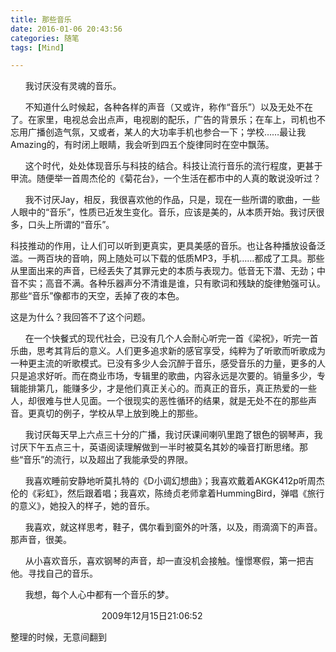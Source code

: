 ```yaml
---
title: 那些音乐
date: 2016-01-06 20:43:56
categories: 随笔
tags: [Mind]

---
```

      我讨厌没有灵魂的音乐。  

      不知道什么时候起，各种各样的声音（又或许，称作“音乐”）以及无处不在了。在家里，电视总会出点声，电视剧的配乐，广告的背景乐；在车上，司机也不忘用广播创造气氛，又或者，某人的大功率手机也参合一下；学校……最让我Amazing的，有时闭上眼睛，我会听到四五个旋律同时在空中飘荡。

      这个时代，处处体现音乐与科技的结合。科技让流行音乐的流行程度，更甚于甲流。随便举一首周杰伦的《菊花台》，一个生活在都市中的人真的敢说没听过？

      我不讨厌Jay，相反，我很喜欢他的作品，只是，现在一些所谓的歌曲，一些人眼中的“音乐”，性质已近发生变化。音乐，应该是美的，从本质开始。我讨厌很多，口头上所谓的“音乐”。

科技推动的作用，让人们可以听到更真实，更具美感的音乐。也让各种播放设备泛滥。一两百块的音响，网上随处可以下载的低质MP3，手机……都成了工具。那些从里面出来的声音，已经丢失了其罪元史的本质与表现力。低音无下潜、无劲；中音不实；高音不满。各种乐器声分不清谁是谁，只有歌词和残缺的旋律勉强可认。那些“音乐”像都市的天空，丢掉了夜的本色。

这是为什么？我回答不了这个问题。

      在一个快餐式的现代社会，已没有几个人会耐心听完一首《梁祝》，听完一首乐曲，思考其背后的意义。人们更多追求新的感官享受，纯粹为了听歌而听歌成为一种更主流的听歌模式。已没有多少人会沉醉于音乐，感受音乐的力量，更多的人只是追求好听。而在商业市场，专辑里的歌曲，内容永远是次要的。销量多少，专辑能排第几，能赚多少，才是他们真正关心的。而真正的音乐，真正热爱的一些人，却很难与世人见面。一个很现实的恶性循环的结果，就是无处不在的那些声音。更真切的例子，学校从早上放到晚上的那些。

      我讨厌每天早上六点三十分的广播，我讨厌课间喇叭里跑了银色的钢琴声，我讨厌下午五点三十，英语阅读理解做到一半时被莫名其妙的噪音打断思绪。那些“音乐”的流行，以及超出了我能承受的界限。

      我喜欢睡前安静地听莫扎特的《D小调幻想曲》；我喜欢戴着AKGK412p听周杰伦的《彩虹》，然后跟着唱；我喜欢，陈绮贞老师拿着HummingBird，弹唱《旅行的意义》，她投入的样子，她的音乐。

      我喜欢，就这样思考，鞋子，偶尔看到窗外的叶落，以及，雨滴滴下的声音。那声音，很美。

      从小喜欢音乐，喜欢钢琴的声音，却一直没机会接触。憧憬寒假，第一把吉他。寻找自己的音乐。

      我想，每个人心中都有一个音乐的梦。

                                     2009年12月15日21:06:52

整理的时候，无意间翻到
